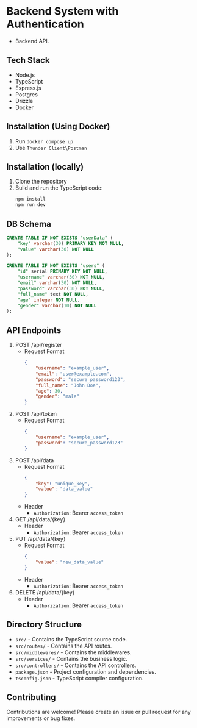 # Backend System with Authentication

- Backend API.

## Tech Stack

- Node.js
- TypeScript
- Express.js
- Postgres
- Drizzle
- Docker

## Installation (Using Docker)

1. Run `docker compose up`
2. Use `Thunder Client\Postman`


## Installation (locally)

1. Clone the repository
2. Build and run the TypeScript code:
    ```zsh
    npm install
    npm run dev
    ```

## DB Schema
```SQL
CREATE TABLE IF NOT EXISTS "userData" (
	"key" varchar(30) PRIMARY KEY NOT NULL,
	"value" varchar(30) NOT NULL
);

CREATE TABLE IF NOT EXISTS "users" (
	"id" serial PRIMARY KEY NOT NULL,
	"username" varchar(30) NOT NULL,
	"email" varchar(30) NOT NULL,
	"password" varchar(30) NOT NULL,
	"full_name" text NOT NULL,
	"age" integer NOT NULL,
	"gender" varchar(10) NOT NULL
);
```

## API Endpoints
1. POST /api/register
    - Request Format
        ```json
        {
            "username": "example_user",
            "email": "user@example.com",
            "password": "secure_password123",
            "full_name": "John Doe",
            "age": 30,
            "gender": "male"
        }
        ```
2. POST /api/token
    - Request Format
        ```json
        {
            "username": "example_user",
            "password": "secure_password123"
        }
        ```
3. POST /api/data
    - Request Format
        ```json
        {
            "key": "unique_key",
            "value": "data_value"
        }
        ```
    - Header 
        - `Authorization`: Bearer `access_token`
4. GET /api/data/{key}
    - Header 
        - `Authorization`: Bearer `access_token`
5. PUT /api/data/{key}
    - Request Format
        ```json
        {
            "value": "new_data_value"
        }
        ```
    - Header 
        - `Authorization`: Bearer `access_token`
6. DELETE /api/data/{key}
    - Header 
        - `Authorization`: Bearer `access_token`

## Directory Structure

* `src/` - Contains the TypeScript source code.
* `src/routes/` - Contains the API routes.
* `src/middlewares/` - Contains the middlewares.
* `src/services/` - Contains the business logic.
* `src/controllers/` - Contains the API controllers.
* `package.json` - Project configuration and dependencies.
* `tsconfig.json` - TypeScript compiler configuration.

## Contributing

Contributions are welcome! Please create an issue or pull request for any improvements or bug fixes.